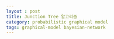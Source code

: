 ```yaml
---
layout : post
title: Junction Tree 알고리즘
category: probabilistic graphical model
tags: graphical-model bayesian-network
---
```


